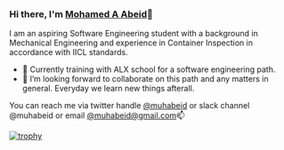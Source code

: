 ### Hi there, I'm [Mohamed A Abeid](https://www.linkedin.com/in/muhabeid/)👋

I am an aspiring Software Engineering student with a background in Mechanical Engineering and experience in Container Inspection in accordance with IICL standards. 

- 🌱 Currently training with ALX school for a software engineering path. 
- 💞️ I’m looking forward to collaborate on this path and any matters in general. Everyday we learn new things afterall.

You can reach me via twitter handle [@muhabeid](https://twitter.com/muhabeid) or slack channel @muhabeid or email [@muhabeid@gmail.com](mailto:muhabeid@gmail.com)📫 


[![trophy](https://github-profile-trophy.vercel.app/?muhabeid=ryo-ma)](https://github.com/ryo-ma/github-profile-trophy)

<!---
muhabeid/muhabeid is a ✨ special ✨ repository because its `README.md` (this file) appears on your GitHub profile.
You can click the Preview link to take a look at your changes.
--->
